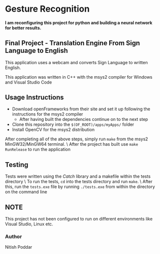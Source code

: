 # Gesture Recognition

#### I am reconfiguring this project for python and building a neural network for better results.

## Final Project - Translation Engine From Sign Language to English

This application uses a webcam and converts Sign Language to written English.

This application was written in C++ with the msys2 compiler for Windows and Visual Studio Code

## Usage Instructions

- Download openFrameworks from their site and set it up following the instructions for the msys2 compiler
  - After having built the dependencies continue on to the next step
- Clone this repository into the `$(OF_ROOT)/apps/myApps/` folder
- Install OpenCV for the msys2 distribution

After completing all of the above steps, simply run `make` from the msys2 MinGW32/MinGW64 terminal. \\
After the project has built use `make RunRelease` to run the application

## Testing

Tests were written using the _Catch_ library and a makefile within the tests directory \\
To run the tests, `cd` into the tests directory and run `make`. \\
After this, run the `tests.exe` file by running `./tests.exe` from within the directory on the command line

## NOTE

This project has not been configured to run on different environments like Visual Studio, Linux etc.

### Author

Nitish Poddar
